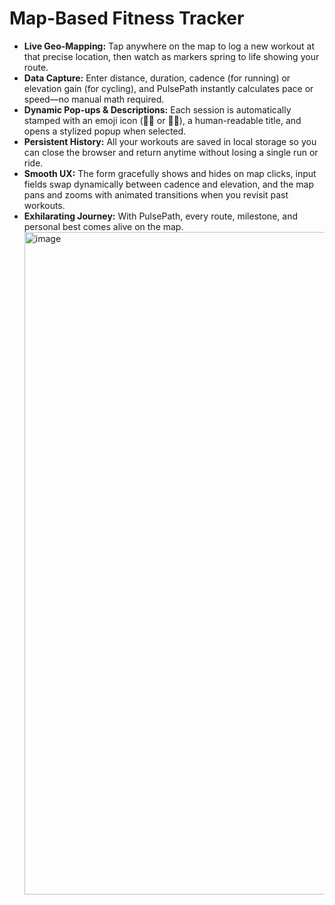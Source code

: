 # Map-Based Fitness Tracker
- **Live Geo-Mapping:** Tap anywhere on the map to log a new workout at that precise location, then watch as markers spring to life showing your route.  
- **Data Capture:** Enter distance, duration, cadence (for running) or elevation gain (for cycling), and PulsePath instantly calculates pace or speed—no manual math required.  
- **Dynamic Pop-ups & Descriptions:** Each session is automatically stamped with an emoji icon (🏃‍♂️ or 🚴‍♀️), a human-readable title, and opens a stylized popup when selected.  
- **Persistent History:** All your workouts are saved in local storage so you can close the browser and return anytime without losing a single run or ride.  
- **Smooth UX:** The form gracefully shows and hides on map clicks, input fields swap dynamically between cadence and elevation, and the map pans and zooms with animated transitions when you revisit past workouts.  
- **Exhilarating Journey:** With PulsePath, every route, milestone, and personal best comes alive on the map.
  <img width="1060" alt="image" src="https://github.com/user-attachments/assets/a1d7cdfe-fc74-4f6e-ad92-646f3495369d" />


